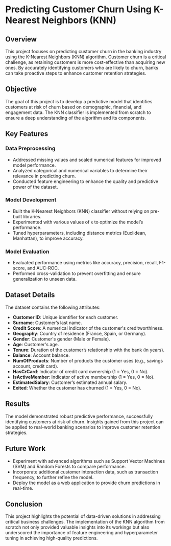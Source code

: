 # Predicting Customer Churn Using K-Nearest Neighbors (KNN)

## Overview
This project focuses on predicting customer churn in the banking industry using the K-Nearest Neighbors (KNN) algorithm. Customer churn is a critical challenge, as retaining customers is more cost-effective than acquiring new ones. By accurately identifying customers who are likely to churn, banks can take proactive steps to enhance customer retention strategies.

## Objective
The goal of this project is to develop a predictive model that identifies customers at risk of churn based on demographic, financial, and engagement data. The KNN classifier is implemented from scratch to ensure a deep understanding of the algorithm and its components.

## Key Features

### Data Preprocessing
- Addressed missing values and scaled numerical features for improved model performance.
- Analyzed categorical and numerical variables to determine their relevance in predicting churn.
- Conducted feature engineering to enhance the quality and predictive power of the dataset.

### Model Development
- Built the K-Nearest Neighbors (KNN) classifier without relying on pre-built libraries.
- Experimented with various values of `K` to optimize the model’s performance.
- Tuned hyperparameters, including distance metrics (Euclidean, Manhattan), to improve accuracy.

### Model Evaluation
- Evaluated performance using metrics like accuracy, precision, recall, F1-score, and AUC-ROC.
- Performed cross-validation to prevent overfitting and ensure generalization to unseen data.

## Dataset Details
The dataset contains the following attributes:
- **Customer ID**: Unique identifier for each customer.
- **Surname**: Customer’s last name.
- **Credit Score**: A numerical indicator of the customer's creditworthiness.
- **Geography**: Country of residence (France, Spain, or Germany).
- **Gender**: Customer's gender (Male or Female).
- **Age**: Customer's age.
- **Tenure**: Duration of the customer’s relationship with the bank (in years).
- **Balance**: Account balance.
- **NumOfProducts**: Number of products the customer uses (e.g., savings account, credit card).
- **HasCrCard**: Indicator of credit card ownership (1 = Yes, 0 = No).
- **IsActiveMember**: Indicator of active membership (1 = Yes, 0 = No).
- **EstimatedSalary**: Customer’s estimated annual salary.
- **Exited**: Whether the customer has churned (1 = Yes, 0 = No).

## Results
The model demonstrated robust predictive performance, successfully identifying customers at risk of churn. Insights gained from this project can be applied to real-world banking scenarios to improve customer retention strategies.

## Future Work
- Experiment with advanced algorithms such as Support Vector Machines (SVM) and Random Forests to compare performance.
- Incorporate additional customer interaction data, such as transaction frequency, to further refine the model.
- Deploy the model as a web application to provide churn predictions in real-time.

## Conclusion
This project highlights the potential of data-driven solutions in addressing critical business challenges. The implementation of the KNN algorithm from scratch not only provided valuable insights into its workings but also underscored the importance of feature engineering and hyperparameter tuning in achieving high-quality predictions.
